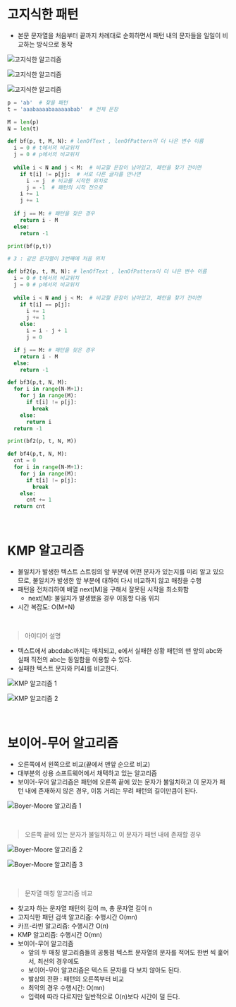 # 고지식한 패턴 
- 본문 문자열을 처음부터 끝까지 차례대로 순회하면서 패턴 내의 문자들을 일일이 비교하는 방식으로 동작

![고지식한 알고리즘](../assets/stubborn_algo1.png)

![고지식한 알고리즘](../assets/stubborn_algo2.png)

![고지식한 알고리즘](../assets/stubborn_algo3.png)


```python
p = 'ab'  # 찾을 패턴
t = 'aaabaaaabaaaaaabab'  # 전체 문장

M = len(p)
N = len(t)

def bf(p, t, M, N): # lenOfText , lenOfPattern이 더 나은 변수 이름
  i = 0 # t에서의 비교위치
  j = 0 # p에서의 비교위치
  
  while i < N and j < M:  # 비교할 문장이 남아있고, 패턴을 찾기 전이면
    if t[i] != p[j]:  # 서로 다른 글자를 만나면
      i -= j  # 비교를 시작한 위치로
      j = -1  # 패턴의 시작 전으로
    i += 1
    j += 1
  
  if j == M: # 패턴을 찾은 경우
    return i - M
  else:
    return -1

print(bf(p,t))

# 3 : 같은 문자열이 3번째에 처음 위치

def bf2(p, t, M, N): # lenOfText , lenOfPattern이 더 나은 변수 이름
  i = 0 # t에서의 비교위치
  j = 0 # p에서의 비교위치
  
  while i < N and j < M:  # 비교할 문장이 남아있고, 패턴을 찾기 전이면
    if t[i] == p[j]:
      i += 1
      j += 1
    else:
      i = i - j + 1
      j = 0

  if j == M: # 패턴을 찾은 경우
    return i - M
  else:
    return -1
```

```python
def bf3(p,t, N, M):
  for i in range(N-M+1):
    for j in range(M):
      if t[i] != p[j]:
        break
    else:
      return i
  return -1

print(bf2(p, t, N, M))
```

```python
def bf4(p,t, N, M):
  cnt = 0
  for i in range(N-M+1):
    for j in range(M):
      if t[i] != p[j]:
        break
    else:
      cnt += 1
  return cnt
```

</br>

# KMP 알고리즘
- 불일치가 발생한 텍스트 스트링의 앞 부분에 어떤 문자가 있는지를 미리 알고 있으므로, 불일치가 발생한 앞 부분에 대하여 다시 비교하지 않고 매칭을 수행
- 패턴을 전처리하여 배열 next[M]을 구해서 잘못된 시작을 최소화함
  - next[M]: 불일치가 발생했을 경우 이동할 다음 위치
- 시간 복잡도: O(M+N)

</br>

> 아이디어 설명
- 텍스트에서 abcdabc까지는 매치되고, e에서 실패한 상황 패턴의 맨 앞의 abc와 실패 직전의 abc는 동일함을 이용할 수 있다.
- 실패한 텍스트 문자와 P[4]를 비교한다.

![KMP 알고리즘 1](../assets/KMP1.png)

![KMP 알고리즘 2](../assets/KMP2.png)


</br>

# 보이어-무어 알고리즘
- 오른쪽에서 왼쪽으로 비교(끝에서 맨앞 순으로 비교)
- 대부분의 상용 소프트웨어에서 채택하고 있는 알고리즘
- 보이어-무어 알고리즘은 패턴에 오른쪽 끝에 있는 문자가 불일치하고 이 문자가 패턴 내에 존재하지 않은 경우, 이동 거리는 무려 패턴의 길이만큼이 된다.

![Boyer-Moore 알고리즘 1](../assets/B_Moore1.png)

</br>

> 오른쪽 끝에 있는 문자가 불일치하고 이 문자가 패턴 내에 존재할 경우

![Boyer-Moore 알고리즘 2](../assets/B_Moore2.png)

![Boyer-Moore 알고리즘 3](../assets/B_Moore3.png)

</br>

> 문자열 매칭 알고리즘 비교
- 찾고자 하는 문자열 패턴의 길이 m, 총 문자열 길이 n
- 고지식한 패턴 검색 알고리즘: 수행시간 O(mn)
- 카프-라빈 알고리즘: 수행시간 O(n)
- KMP 알고리즘: 수행시간 O(mn)
- 보이어-무어 알고리즘
  - 앞의 두 매칭 알고리즘들의 공통점 텍스트 문자열의 문자를 적어도 한번 씩 훑어서, 최선의 경우에도 
  - 보이어-무어 알고리즘은 텍스트 문자를 다 보지 않아도 된다.
  - 발상의 전환 : 패턴의 오른쪽부터 비교
  - 최악의 경우 수행시간: O(mn)
  - 입력에 따라 다르지만 일반적으로 O(n)보다 시간이 덜 든다.